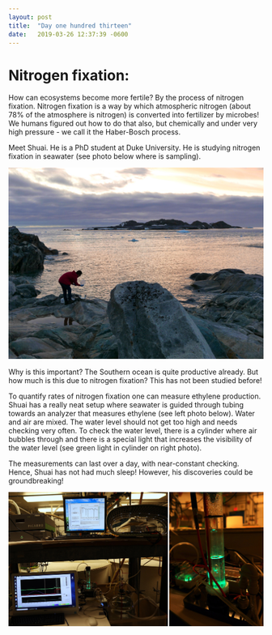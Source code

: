 ```yaml
---
layout: post
title:  "Day one hundred thirteen"
date:   2019-03-26 12:37:39 -0600
---
```

# Nitrogen fixation:
How can ecosystems become more fertile? By the process of nitrogen fixation. Nitrogen fixation is a way by which atmospheric nitrogen (about 78% of the atmosphere is nitrogen) is converted into fertilizer by microbes! We humans figured out how to do that also, but chemically and under very high pressure - we call it the Haber-Bosch process. 

Meet Shuai. He is a PhD student at Duke University. He is studying nitrogen fixation in seawater (see photo below where is sampling).

![Shuai sampling](/assets/blog_photos/190326/Shuai_Sampling.jpg)

Why is this important? The Southern ocean is quite productive already. But how much is this due to nitrogen fixation? This has not been studied before!

To quantify rates of nitrogen fixation one can measure ethylene production. Shuai has a really neat setup where seawater is guided through tubing towards an analyzer that measures ethylene (see left photo below). Water and air are mixed. The water level should not get too high and needs checking very often. To check the water level, there is a cylinder where air bubbles through and there is a special light that increases the visibility of the water level (see green light in cylinder on right photo).

The measurements can last over a day, with near-constant checking. Hence, Shuai has not had much sleep! However, his discoveries could be groundbreaking! 

![Instrumental setup](/assets/blog_photos/190326/ShuaiExperiment_Nfixation.jpg)
